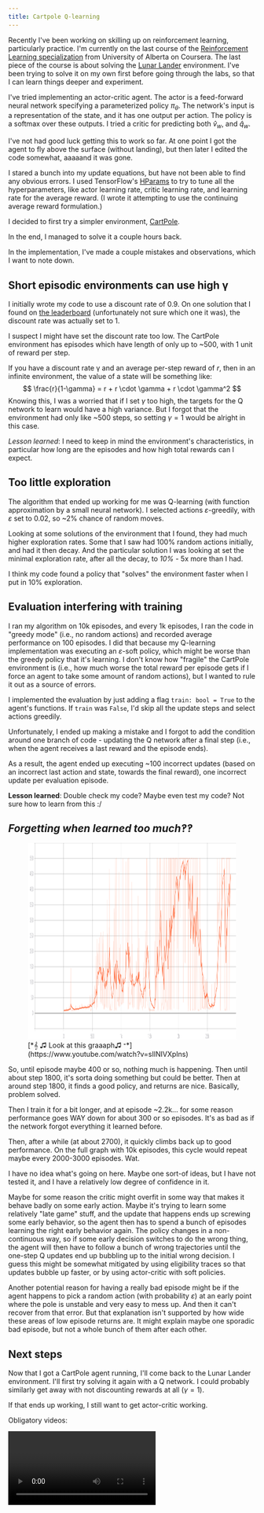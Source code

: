 ```yaml
---
title: Cartpole Q-learning
---
```


Recently I've been working on skilling up on reinforcement learning,
particularly practice. I'm currently on the last course of the
[Reinforcement Learning specialization](https://www.coursera.org/specializations/reinforcement-learning)
from University of Alberta on Coursera. The last piece of the course is about
solving the [Lunar Lander](https://gym.openai.com/envs/LunarLander-v2/)
environment. I've been trying to solve it on my own first before going through
the labs, so that I can learn things deeper and experiment.

I've tried implementing an actor-critic agent. The actor is a feed-forward
neural network specifying a parameterized policy $\pi_\theta$. The network's
input is a representation of the state, and it has one output per action.
The policy is a softmax over these outputs. I tried a critic for predicting
both $\hat{v}_w$, and $\hat{q}_w$.

I've not had good luck getting this to work so far. At one point I got the agent
to fly above the surface (without landing), but then later I edited the code
somewhat, aaaaand it was gone.

I stared a bunch into my update equations, but have not been able to find any
obvious errors. I used TensorFlow's
[HParams](https://www.tensorflow.org/tensorboard/hyperparameter_tuning_with_hparams)
to try to tune all the hyperparameters, like actor learning rate, critic
learning rate, and learning rate for the average reward. (I wrote it attempting
to use the continuing average reward formulation.)

I decided to first try a simpler environment, [CartPole](https://gym.openai.com/envs/CartPole-v0/).

In the end, I managed to solve it a couple hours back.

In the implementation, I've made a couple mistakes and observations, which I
want to note down.

## Short episodic environments can use high &gamma;

I initially wrote my code to use a discount rate of 0.9. On one solution that
I found on [the leaderboard](https://github.com/openai/gym/wiki/Leaderboard)
(unfortunately not sure which one it was), the discount rate was actually set
to 1.

I suspect I might have set the discount rate too low. The CartPole environment
has episodes which have length of only up to ~500, with 1 unit of reward per
step.

If you have a discount rate &gamma; and an average per-step reward of $r$,
then in an infinite environment, the value of a state will be something like:
$$ \frac{r}{1-\gamma} = r + r \cdot \gamma + r \cdot \gamma^2 $$
Knowing this, I was a worried that if I set $\gamma$ too high, the targets
for the Q network to learn would have a high variance. But I forgot that the
environment had only like ~500 steps, so setting $\gamma=1$ would be alright
in this case.

*Lesson learned*: I need to keep in mind the environment's characteristics, in
particular how long are the episodes and how high total rewards can I expect.

## Too little exploration

The algorithm that ended up working for me was Q-learning (with function
approximation by a small neural network). I selected actions
$\varepsilon$-greedily, with $\varepsilon$ set to 0.02, so ~2% chance of
random moves.

Looking at some solutions of the environment that I found, they had much higher
exploration rates. Some that I saw had 100% random actions initially, and had
it then decay. And the particular solution I was looking at set the minimal
exploration rate, after all the decay, to *10%* - 5x more than I had.

I think my code found a policy that "solves" the environment faster when I put
in 10% exploration.

## Evaluation interfering with training

I ran my algorithm on 10k episodes, and every 1k episodes, I ran the code in
"greedy mode" (i.e., no random actions) and recorded average performance on 100
episodes. I did that because my Q-learning implementation was executing an
$\varepsilon$-soft policy, which might be worse than the greedy policy that
it's learning. I don't know how "fragile" the CartPole environment is (i.e.,
how much worse the total reward per episode gets if I force an agent to take
some amount of random actions), but I wanted to rule it out as a source of
errors.

I implemented the evaluation by just adding a flag `train: bool = True` to
the agent's functions. If `train` was `False`, I'd skip all the update steps
and select actions greedily.

Unfortunately, I ended up making a mistake and I forgot to add the condition
around one branch of code - updating the Q network after a final step (i.e.,
when the agent receives a last reward and the episode ends).

As a result, the agent ended up executing ~100 incorrect updates (based on
an incorrect last action and state, towards the final reward), one incorrect
update per evaluation episode.

**Lesson learned**: Double check my code? Maybe even test my code? Not sure
how to learn from this :/

## *Forgetting when learned too much‽‽*


<figure>
<img src="/static/2020-12-31-total_reward.svg" style="height: 400px;"
     title="Total reward per episode graph">
<div>
[*𝄞 ♫ Look at this graaaph♫  𝄻*](https://www.youtube.com/watch?v=sIlNIVXpIns)
</div>
</figure>

So, until episode maybe 400 or so, nothing much is happening.
Then until about step 1800, it's sorta doing something but could be better.
Then at around step 1800, it finds a good policy, and returns are nice.
Basically, problem solved.

Then I train it for a bit longer, and at episode ~2.2k... for some reason
performance goes WAY down for about 300 or so episodes. It's as bad as if the
network forgot everything it learned before.

Then, after a while (at about 2700), it quickly climbs back up to good
performance. On the full graph with 10k episodes, this cycle would repeat maybe
every 2000-3000 episodes. Wat.

I have no idea what's going on here. Maybe one sort-of ideas, but I have not
tested it, and I have a relatively low degree of confidence in it.

Maybe for some reason the critic might overfit in some way that makes it behave
badly on some early action. Maybe it's trying to learn some relatively "late
game" stuff, and the update that happens ends up screwing some early behavior,
so the agent then has to spend a bunch of episodes learning the right early
behavior again. The policy changes in a non-continuous way, so if some early
decision switches to do the wrong thing, the agent will then have to follow a
bunch of wrong trajectories until the one-step Q updates end up bubbling up to
the initial wrong decision. I guess this might be somewhat mitigated by using
eligibility traces so that updates bubble up faster, or by using actor-critic
with soft policies.

Another potential reason for having a really bad episode might be if the agent
happens to pick a random action (with probability $\varepsilon$) at an early
point where the pole is unstable and very easy to mess up. And then it can't
recover from that error. But that explanation isn't supported by how wide these
areas of low episode returns are. It might explain maybe one sporadic bad
episode, but not a whole bunch of them after each other.

## Next steps

Now that I got a CartPole agent running, I'll come back to the Lunar Lander
environment. I'll first try solving it again with a Q network. I could probably
similarly get away with not discounting rewards at all ($\gamma = 1$).

If that ends up working, I still want to get actor-critic working.

Obligatory videos:

<video controls loop>
    <source src="/static/2020-12-31-cartpole.mp4" type="video/mp4">
</video>
